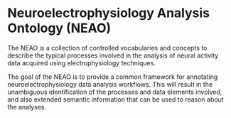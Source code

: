 # Neuroelectrophysiology Analysis Ontology (NEAO)


The NEAO is a collection of controlled vocabularies and concepts to describe the typical processes involved in the analysis of neural activity data acquired using electrophysiology techniques.

The goal of the NEAO is to provide a common framework for annotating neuroelectrophysiology data analysis workflows. This will result in the unambiguous identification of the processes and data elements involved, and also extended semantic information that can be used to reason about the analyses.
